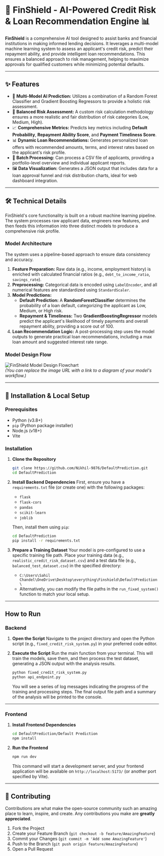 # 🔮 FinShield - AI-Powered Credit Risk & Loan Recommendation Engine 📊

**FinShield** is a comprehensive AI tool designed to assist banks and financial institutions in making informed lending decisions. It leverages a multi-model machine learning system to assess an applicant's credit risk, predict their repayment ability, and provide intelligent loan recommendations. This ensures a balanced approach to risk management, helping to maximize approvals for qualified customers while minimizing potential defaults.

***

## ✨ Features

- 🤖 **Multi-Model AI Prediction:** Utilizes a combination of a Random Forest Classifier and Gradient Boosting Regressors to provide a holistic risk assessment.
- 🧠 **Balanced Risk Assessment:** A custom risk calculation methodology ensures a more realistic and fair distribution of risk categories (Low, Medium, High).
- 📈 **Comprehensive Metrics:** Predicts key metrics including **Default Probability**, **Repayment Ability Score**, and **Payment Timeliness Score**.
- 📊 **Dynamic Loan Recommendations:** Generates personalized loan offers with recommended amounts, terms, and interest rates based on the applicant's risk profile.
- 📁 **Batch Processing:** Can process a CSV file of applicants, providing a portfolio-level overview and individual applicant reports.
- 🖼️ **Data Visualization:** Generates a JSON output that includes data for a loan approval funnel and risk distribution charts, ideal for web dashboard integration.

***

## 🛠️ Technical Details

FinShield's core functionality is built on a robust machine learning pipeline. The system processes raw applicant data, engineers new features, and then feeds this information into three distinct models to produce a comprehensive risk profile.

### Model Architecture

The system uses a pipeline-based approach to ensure data consistency and accuracy.

1.  **Feature Preparation:** Raw data (e.g., income, employment history) is enriched with calculated financial ratios (e.g., `debt_to_income_ratio`, `savings_rate`).
2.  **Preprocessing:** Categorical data is encoded using `LabelEncoder`, and all numerical features are standardized using `StandardScaler`.
3.  **Model Predictions:**
    -   **Default Prediction:** A **RandomForestClassifier** determines the probability of a loan default, categorizing the applicant as Low, Medium, or High risk.
    -   **Repayment & Timeliness:** Two **GradientBoostingRegressor** models predict the applicant's likelihood of timely payments and overall repayment ability, providing a score out of 100.
4.  **Loan Recommendation Logic:** A post-processing step uses the model outputs to generate practical loan recommendations, including a max loan amount and suggested interest rate range.

### Model Design Flow
![FinShield Model Design Flowchart](https://i.imgur.com/your-image-id.png)  
*(You can replace the image URL with a link to a diagram of your model's workflow.)*

***

## 🚀 Installation & Local Setup

### Prerequisites

-   Python (v3.8+)
-   `pip` (Python package installer)
-   Node.js (v18+)
-   Vite

### Installation

1.  **Clone the Repository**
    ```bash
    git clone https://github.com/Nikhil-9876/DefaultPrediction.git
    cd DefaultPrediction
    ```

2.  **Install Backend Dependencies**
    First, ensure you have a `requirements.txt` file (or create one) with the following packages:
    -   `flask`
    -   `flask-cors`
    -   `pandas`
    -   `scikit-learn`
    -   `joblib`


    Then, install them using `pip`:
    ```bash
    cd DefaultPrediction
    pip install -r requirements.txt
    ```

3.  **Prepare a Training Dataset**
    Your model is pre-configured to use a specific training file path. Place your training data (e.g., `realistic_credit_risk_dataset.csv`) and a test data file (e.g., `balanced_test_dataset.csv`) in the specified directory:
    -   `C:\Users\Sahil Chandel\OneDrive\Desktop\everything\Finshield\DefaultPrediction\`
    -   Alternatively, you can modify the file paths in the `run_fixed_system()` function to match your local setup.

***

## How to Run

### Backend

1.  **Open the Script**
    Navigate to the project directory and open the Python script (e.g., `fixed_credit_risk_system.py`) in your preferred code editor.

2.  **Execute the Script**
    Run the main function from your terminal. This will train the models, save them, and then process the test dataset, generating a JSON output with the analysis results.

    ```bash
    python fixed_credit_risk_system.py
    python api_endpoint.py
    ```

    You will see a series of log messages indicating the progress of the training and processing steps. The final output file path and a summary of the analysis will be printed to the console.

***

### Frontend

1.  **Install Frontend Dependencies**
    ```bash
    cd DefaultPrediction/Default Prediction
    npm install
    ```

2.  **Run the Frontend**
    ```bash
    npm run dev
    ```
    This command will start a development server, and your frontend application will be available on `http://localhost:5173/` (or another port specified by Vite).

***

## 🤝 Contributing

Contributions are what make the open-source community such an amazing place to learn, inspire, and create. Any contributions you make are **greatly appreciated**.

1.  Fork the Project
2.  Create your Feature Branch (`git checkout -b feature/AmazingFeature`)
3.  Commit your Changes (`git commit -m 'Add some AmazingFeature'`)
4.  Push to the Branch (`git push origin feature/AmazingFeature`)
5.  Open a Pull Request